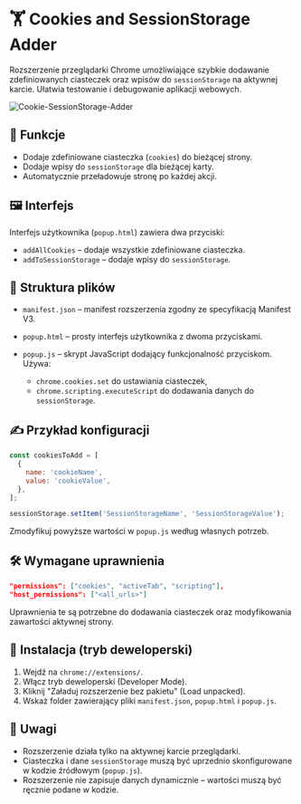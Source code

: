 # 🏋️ Cookies and SessionStorage Adder

Rozszerzenie przeglądarki Chrome umożliwiające szybkie dodawanie zdefiniowanych ciasteczek oraz wpisów do `sessionStorage` na aktywnej karcie. Ułatwia testowanie i debugowanie aplikacji webowych.

![Cookie-SessionStorage-Adder](https://github.com/user-attachments/assets/73d2922d-e166-46d4-8726-1024f1776ba1)

## 🔧 Funkcje

* Dodaje zdefiniowane ciasteczka (`cookies`) do bieżącej strony.
* Dodaje wpisy do `sessionStorage` dla bieżącej karty.
* Automatycznie przeładowuje stronę po każdej akcji.

## 🖼️ Interfejs

Interfejs użytkownika (`popup.html`) zawiera dwa przyciski:

* `addAllCookies` – dodaje wszystkie zdefiniowane ciasteczka.
* `addToSessionStorage` – dodaje wpisy do `sessionStorage`.

## 📂 Struktura plików

* `manifest.json` – manifest rozszerzenia zgodny ze specyfikacją Manifest V3.
* `popup.html` – prosty interfejs użytkownika z dwoma przyciskami.
* `popup.js` – skrypt JavaScript dodający funkcjonalność przyciskom. Używa:

  * `chrome.cookies.set` do ustawiania ciasteczek,
  * `chrome.scripting.executeScript` do dodawania danych do `sessionStorage`.

## ✍️ Przykład konfiguracji

```javascript
const cookiesToAdd = [
  {
    name: 'cookieName',
    value: 'cookieValue',
  },
];
```

```javascript
sessionStorage.setItem('SessionStorageName', 'SessionStorageValue');
```

Zmodyfikuj powyższe wartości w `popup.js` według własnych potrzeb.

## 🛠️ Wymagane uprawnienia

```json
"permissions": ["cookies", "activeTab", "scripting"],
"host_permissions": ["<all_urls>"]
```

Uprawnienia te są potrzebne do dodawania ciasteczek oraz modyfikowania zawartości aktywnej strony.

## 🚀 Instalacja (tryb deweloperski)

1. Wejdź na `chrome://extensions/`.
2. Włącz tryb deweloperski (Developer Mode).
3. Kliknij "Załaduj rozszerzenie bez pakietu" (Load unpacked).
4. Wskaż folder zawierający pliki `manifest.json`, `popup.html` i `popup.js`.

## 📌 Uwagi

* Rozszerzenie działa tylko na aktywnej karcie przeglądarki.
* Ciasteczka i dane `sessionStorage` muszą być uprzednio skonfigurowane w kodzie źródłowym (`popup.js`).
* Rozszerzenie nie zapisuje danych dynamicznie – wartości muszą być ręcznie podane w kodzie.
